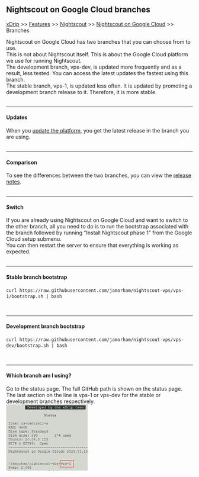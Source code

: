## Nightscout on Google Cloud branches
[xDrip](../../README.md) >> [Features](../Features_page.md) >> [Nightscout](../Nightscout_page.md) >> [Nightscout on Google Cloud](./GoogleCloud.md) >> Branches  
  
Nightscout on Google Cloud has two branches that you can choose from to use.  
This is not about Nightscout itself.  This is about the Google Cloud platform we use for running Nightscout.  
The development branch, vps-dev, is updated more frequently and as a result, less tested.  You can access the latest updates the fastest using this branch.  
The stable branch, vps-1, is updated less often.  It is updated by promoting a development branch release to it.  Therefore, it is more stable.  
<br/>  
  
---  
  
#### **Updates**  
When you [update the platform](./NS_SyncExecutables.md), you get the latest release in the branch you are using.  
<br/>  
  
---  
  
#### **Comparison**  
To see the differences between the two branches, you can view the [release notes](./GC_ReleaseNotes.md).  
<br/>  
  
---  
    
#### **Switch**  
If you are already using Nightscout on Google Cloud and want to switch to the other branch, all you need to do is to run the bootstrap associated with the branch followed by running "Install Nightscout phase 1" from the Google Cloud setup submenu.  
You can then restart the server to ensure that everything is working as expected.  
<br/>  
  
---  
  
#### **Stable branch bootstrap**  
````
curl https://raw.githubusercontent.com/jamorham/nightscout-vps/vps-1/bootstrap.sh | bash
````  
<br/>  
  
---  
  
#### **Development branch bootstrap**   
````
curl https://raw.githubusercontent.com/jamorham/nightscout-vps/vps-dev/bootstrap.sh | bash
````  
<br/>  
  
---  
  
#### **Which branch am I using?**  
Go to the status page.  The full GitHub path is shown on the status page.  The last section on the line is vps-1 or vps-dev for the stable or development branches respectively.  
![](./images/BranchFlag.png)  
  
  
